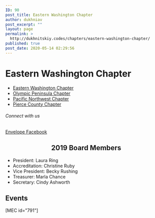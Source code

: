 ```yaml
---
ID: 90
post_title: Eastern Washington Chapter
author: dukhniav
post_excerpt: ""
layout: page
permalink: >
  http://dukhnitskiy.codes/chapters/eastern-washington-chapter/
published: true
post_date: 2020-05-14 02:29:56
---
```

<h1>Eastern Washington Chapter</h1>		
				<nav data-toggle-icon="fas fa-align-justify fa-solid" data-close-icon="far fa-window-close fa-regular" data-full-width="yes"><ul id="menu-1-9b1059c"><li id="menu-item-385"><a href="http://dukhnitskiy.codes/chapters/eastern-washington-chapter/" class = "hfe-menu-item">Eastern Washington Chapter</a></li>
<li id="menu-item-383"><a href="http://dukhnitskiy.codes/chapters/olympic-peninsula-chapter/" class = "hfe-menu-item">Olympic Peninsula Chapter</a></li>
<li id="menu-item-384"><a href="http://dukhnitskiy.codes/chapters/pacific-northwest-chapter/" class = "hfe-menu-item">Pacific Northwest Chapter</a></li>
<li id="menu-item-382"><a href="http://dukhnitskiy.codes/chapters/pierce-county-chapter/" class = "hfe-menu-item">Pierce County Chapter</a></li>
</ul></nav>              
			<h6>Connect with us</h6>		
							<a href="mailto:ewaeyc@hotmail.com" target="_blank" rel="noopener noreferrer">
					Envelope
									</a>
							<a href="https://www.facebook.com/Ewaeyc-181871981883637/?hc_ref=ARReZY9HE5_iRM7RndXl1DvVzLifW_cHIWb_LOMQvV7GSGbVsczu0YhfMbUI2uNruRk&#038;fref=nf&#038;__tn__=kC-R" target="_blank" rel="noopener noreferrer">
					Facebook
									</a>
		<h2 style="text-align: center;">2019 Board Members</h2><ul><li>President: Laura Ring</li><li>Accreditation: Christine Ruby</li><li>Vice President: Becky Rushing</li><li>Treasurer: Marla Chance</li><li>Secretary: Cindy Ashworth</li></ul>		
			<h2>Events</h2>		
		[MEC id="791"]
